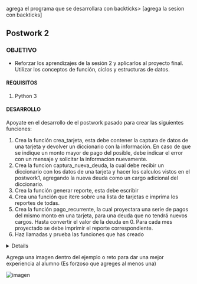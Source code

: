 
agrega el programa que se desarrollara con backticks> [agrega la sesion con backticks]

## Postwork 2

### OBJETIVO

- Reforzar los aprendizajes de la sesión 2 y  aplicarlos al proyecto final. Utilizar los conceptos de función, ciclos y estructuras de datos.

#### REQUISITOS

1. Python 3

#### DESARROLLO

Apoyate en el desarrollo de el postwork pasado para crear las siguientes funciones:
1. Crea la función crea_tarjeta, esta debe contener la captura de datos de una tarjeta y devolver un diccionario con la información. En caso de que se indique un monto mayor de pago del posible, debe indicar el error con un mensaje y solicitar la informacion nuevamente.
2. Crea la funcion captura_nueva_deuda, la cual debe recibir un diccionario con los datos de una tarjeta y hacer los calculos vistos en el postwork1, agregando la nueva deuda como un cargo adicional del diccionario.
3. Crea la función generar reporte, esta debe escribir 
4. Crea una función que itere sobre una lista de tarjetas e imprima los reportes de todas.
5. Crea la función pago_recurrente, la cual proyectara una serie de pagos del mismo monto en una tarjeta, para una deuda que no tendrá nuevos cargos. Hasta convertir el valor de la deuda en 0. Para cada mes proyectado se debe imprimir el reporte correspondiente.
6. Haz llamadas y prueba las funciones que has creado


<details>

        <summary>Solucion</summary>
        <p> Agrega aqui la solucion</p>
        <p>Recuerda! escribe cada paso para desarrollar la solución del ejemplo o reto </p>
</details>

Agrega una imagen dentro del ejemplo o reto para dar una mejor experiencia al alumno (Es forzoso que agreges al menos una)

![imagen](https://picsum.photos/200/300)


